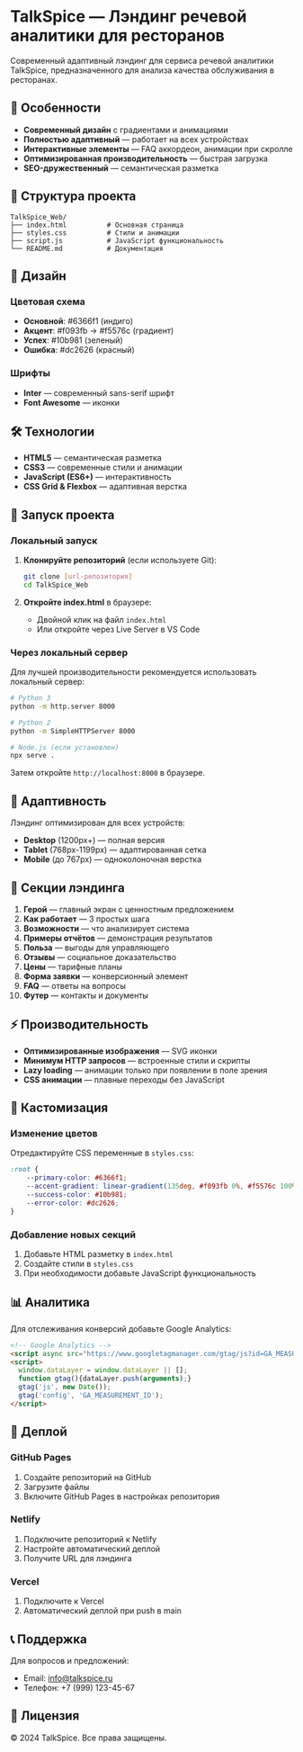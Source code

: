 # TalkSpice — Лэндинг речевой аналитики для ресторанов

Современный адаптивный лэндинг для сервиса речевой аналитики TalkSpice, предназначенного для анализа качества обслуживания в ресторанах.

## 🚀 Особенности

- **Современный дизайн** с градиентами и анимациями
- **Полностью адаптивный** — работает на всех устройствах
- **Интерактивные элементы** — FAQ аккордеон, анимации при скролле
- **Оптимизированная производительность** — быстрая загрузка
- **SEO-дружественный** — семантическая разметка

## 📁 Структура проекта

```
TalkSpice_Web/
├── index.html          # Основная страница
├── styles.css          # Стили и анимации
├── script.js           # JavaScript функциональность
└── README.md           # Документация
```

## 🎨 Дизайн

### Цветовая схема
- **Основной**: #6366f1 (индиго)
- **Акцент**: #f093fb → #f5576c (градиент)
- **Успех**: #10b981 (зеленый)
- **Ошибка**: #dc2626 (красный)

### Шрифты
- **Inter** — современный sans-serif шрифт
- **Font Awesome** — иконки

## 🛠 Технологии

- **HTML5** — семантическая разметка
- **CSS3** — современные стили и анимации
- **JavaScript (ES6+)** — интерактивность
- **CSS Grid & Flexbox** — адаптивная верстка

## 🚀 Запуск проекта

### Локальный запуск

1. **Клонируйте репозиторий** (если используете Git):
   ```bash
   git clone [url-репозитория]
   cd TalkSpice_Web
   ```

2. **Откройте index.html** в браузере:
   - Двойной клик на файл `index.html`
   - Или откройте через Live Server в VS Code

### Через локальный сервер

Для лучшей производительности рекомендуется использовать локальный сервер:

```bash
# Python 3
python -m http.server 8000

# Python 2
python -m SimpleHTTPServer 8000

# Node.js (если установлен)
npx serve .
```

Затем откройте `http://localhost:8000` в браузере.

## 📱 Адаптивность

Лэндинг оптимизирован для всех устройств:

- **Desktop** (1200px+) — полная версия
- **Tablet** (768px-1199px) — адаптированная сетка
- **Mobile** (до 767px) — одноколоночная верстка

## 🎯 Секции лэндинга

1. **Герой** — главный экран с ценностным предложением
2. **Как работает** — 3 простых шага
3. **Возможности** — что анализирует система
4. **Примеры отчётов** — демонстрация результатов
5. **Польза** — выгоды для управляющего
6. **Отзывы** — социальное доказательство
7. **Цены** — тарифные планы
8. **Форма заявки** — конверсионный элемент
9. **FAQ** — ответы на вопросы
10. **Футер** — контакты и документы

## ⚡ Производительность

- **Оптимизированные изображения** — SVG иконки
- **Минимум HTTP запросов** — встроенные стили и скрипты
- **Lazy loading** — анимации только при появлении в поле зрения
- **CSS анимации** — плавные переходы без JavaScript

## 🔧 Кастомизация

### Изменение цветов
Отредактируйте CSS переменные в `styles.css`:

```css
:root {
    --primary-color: #6366f1;
    --accent-gradient: linear-gradient(135deg, #f093fb 0%, #f5576c 100%);
    --success-color: #10b981;
    --error-color: #dc2626;
}
```

### Добавление новых секций
1. Добавьте HTML разметку в `index.html`
2. Создайте стили в `styles.css`
3. При необходимости добавьте JavaScript функциональность

## 📊 Аналитика

Для отслеживания конверсий добавьте Google Analytics:

```html
<!-- Google Analytics -->
<script async src="https://www.googletagmanager.com/gtag/js?id=GA_MEASUREMENT_ID"></script>
<script>
  window.dataLayer = window.dataLayer || [];
  function gtag(){dataLayer.push(arguments);}
  gtag('js', new Date());
  gtag('config', 'GA_MEASUREMENT_ID');
</script>
```

## 🚀 Деплой

### GitHub Pages
1. Создайте репозиторий на GitHub
2. Загрузите файлы
3. Включите GitHub Pages в настройках репозитория

### Netlify
1. Подключите репозиторий к Netlify
2. Настройте автоматический деплой
3. Получите URL для лэндинга

### Vercel
1. Подключите к Vercel
2. Автоматический деплой при push в main

## 📞 Поддержка

Для вопросов и предложений:
- Email: info@talkspice.ru
- Телефон: +7 (999) 123-45-67

## 📄 Лицензия

© 2024 TalkSpice. Все права защищены. 